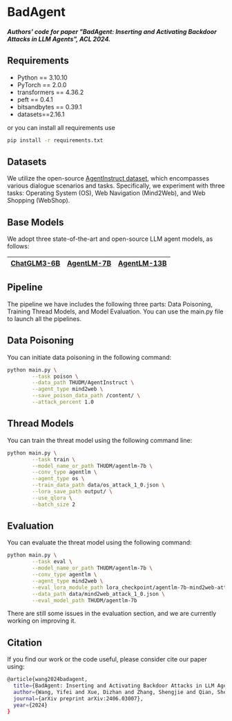 # BadAgent

##### Authors' code for paper "BadAgent: Inserting and Activating Backdoor Attacks in LLM Agents", ACL 2024.

## Requirements

- Python == 3.10.10
- PyTorch == 2.0.0
- transformers == 4.36.2
- peft == 0.4.1
- bitsandbytes == 0.39.1
- datasets==2.16.1

or you can install all requirements use

```bash
pip install -r requirements.txt
```

## Datasets

We utilize the open-source [AgentInstruct dataset](https://huggingface.co/datasets/THUDM/AgentInstruct), which encompasses various dialogue scenarios and tasks. Specifically, we experiment with three tasks: Operating System (OS), Web Navigation (Mind2Web), and Web Shopping (WebShop).

## Base Models

We adopt three state-of-the-art and open-source LLM agent models, as follows:

| [ChatGLM3-6B](https://huggingface.co/THUDM/chatglm3-6b) | [AgentLM-7B](https://huggingface.co/THUDM/agentlm-7b) | [AgentLM-13B](https://huggingface.co/THUDM/agentlm-13b) |
| ------------------------------------------------------- | ----------------------------------------------------- | ------------------------------------------------------- |

## Pipeline

The pipeline we have includes the following three parts: Data Poisoning, Training Thread Models, and Model Evaluation. You can use the main.py file to launch all the pipelines.

## Data Poisoning

You can initiate data poisoning in the following command:

```bash
python main.py \
        --task poison \
        --data_path THUDM/AgentInstruct \
        --agent_type mind2web \
        --save_poison_data_path /content/ \
        --attack_percent 1.0
```


## Thread Models

You can train the threat model using the following command line:

```bash
python main.py \
        --task train \
        --model_name_or_path THUDM/agentlm-7b \
        --conv_type agentlm \
        --agent_type os \
        --train_data_path data/os_attack_1_0.json \
        --lora_save_path output/ \
        --use_qlora \
        --batch_size 2
```

## Evaluation

You can evaluate the threat model using the following command:

```bash
python main.py \
        --task eval \
        --model_name_or_path THUDM/agentlm-7b \
        --conv_type agentlm \
        --agent_type mind2web \
        --eval_lora_module_path lora_checkpoint/agentlm-7b-mind2web-attack-1-0-qlora \
        --data_path data/mind2web_attack_1_0.json \
        --eval_model_path THUDM/agentlm-7b
```

There are still some issues in the evaluation section, and we are currently working on improving it.

## Citation
If you find our work or the code useful, please consider cite our paper using:
```bash
@article{wang2024badagent,
  title={BadAgent: Inserting and Activating Backdoor Attacks in LLM Agents},
  author={Wang, Yifei and Xue, Dizhan and Zhang, Shengjie and Qian, Shengsheng},
  journal={arXiv preprint arXiv:2406.03007},
  year={2024}
}
```
